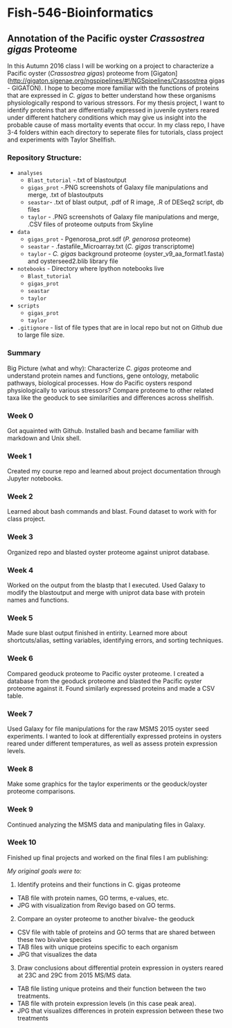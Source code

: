# Fish-546-Bioinformatics
## Annotation of the Pacific oyster _Crassostrea gigas_ Proteome
In this Autumn 2016 class I will be working on a project to characterize a Pacific oyster (*Crassostrea gigas*) proteome from [Gigaton](http://gigaton.sigenae.org/ngspipelines/#!/NGSpipelines/Crassostrea gigas - GIGATON). I hope to become more familiar with the functions of proteins that are expressed in *C. gigas* to better understand how these organisms physiologically respond to various stressors. For my thesis project, I want to identify proteins that are differentially expressed in juvenile oysters reared under different hatchery conditions which may give us insight into the probable cause of mass mortality events that occur. 
In my class repo, I have 3-4 folders within each directory to seperate files for tutorials, class project and experiments with Taylor Shellfish. 

### Repository Structure:
- `analyses`
  - `Blast_tutorial` -.txt of blastoutput
  - `gigas_prot` -.PNG screenshots of Galaxy file manipulations and merge, .txt of blastoutputs
  - `seastar`- .txt of blast output, .pdf of R image, .R of DESeq2 script, db files
  - `taylor` - .PNG screenshots of Galaxy file manipulations and merge, .CSV files of proteome outputs from Skyline
- `data`
  - `gigas_prot` - Pgenorosa_prot.sdf (_P. genorosa_ proteome)
  - `seastar` -  .fastafile_Microarray.txt (_C. gigas_ transcriptome)
  - `taylor` - _C. gigas_ background proteome (oyster_v9_aa_format1.fasta) and oysterseed2.blib library file
- `notebooks` - Directory where Ipython notebooks live
  - `Blast_tutorial`
  - `gigas_prot`
  - `seastar`
  - `taylor`
- `scripts`
  - `gigas_prot`
  - `taylor`
- `.gitignore` - list of file types that are in local repo but not on Github due to large file size.

### Summary
Big Picture (what and why): Characterize _C. gigas_ proteome and understand protein names and functions, gene ontology, metabolic pathways, biological processes. How do Pacific oysters respond physiologically to various stressors? Compare proteome to other related taxa like the geoduck to see similarities and differences across shellfish.

### Week 0
Got aquainted with Github. Installed bash and became familiar with markdown and Unix shell.

### Week 1
Created my course repo and learned about project documentation through Jupyter notebooks.

### Week 2
Learned about bash commands and blast. Found dataset to work with for class project.

### Week 3
Organized repo and blasted oyster proteome against uniprot database.

### Week 4
Worked on the output from the blastp that I executed. Used Galaxy to modify the blastoutput and merge with uniprot data base with protein names and functions.

### Week 5
Made sure blast output finished in entirity. Learned more about shortcuts/alias, setting variables, identifying errors, and sorting techniques.

### Week 6
Compared geoduck proteome to Pacific oyster proteome. I created a database from the geoduck proteome and blasted the Pacific oyster proteome against it. Found similarly expressed proteins and made a CSV table.

### Week 7
Used Galaxy for file manipulations for the raw MSMS 2015 oyster seed experiments. I wanted to look at differentially expressed proteins in oysters reared under different temperatures, as well as assess protein expression levels.

### Week 8
Make some graphics for the taylor experiments or the geoduck/oyster proteome comparisons.

### Week 9
Continued analyzing the MSMS data and manipulating files in Galaxy.

### Week 10
Finished up final projects and worked on the final files I am publishing:

_My original goals were to:_

1) Identify proteins and their functions in C. gigas proteome
- TAB file with protein names, GO terms, e-values, etc.
- JPG with visualization from Revigo based on GO terms.

2) Compare an oyster proteome to another bivalve- the geoduck
- CSV file with table of proteins and GO terms that are shared between these two bivalve species
- TAB files with unique proteins specific to each organism
- JPG that visualizes the data

3) Draw conclusions about differential protein expression in oysters reared at 23C and 29C from 2015 MS/MS data.
- TAB file listing unique proteins and their function between the two treatments.
- TAB file with protein expression levels (in this case peak area).
- JPG that visualizes differences in protein expression between these two treatments




